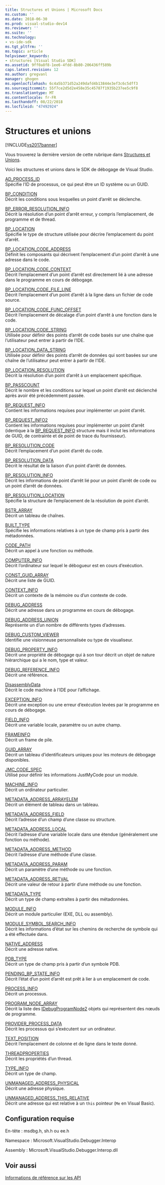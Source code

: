 ```yaml
---
title: Structures et Unions | Microsoft Docs
ms.custom: ''
ms.date: 2018-06-30
ms.prod: visual-studio-dev14
ms.reviewer: ''
ms.suite: ''
ms.technology:
- vs-ide-sdk
ms.tgt_pltfrm: ''
ms.topic: article
helpviewer_keywords:
- structures [Visual Studio SDK]
ms.assetid: 9ff0a8f8-1ee6-4fdd-8b80-206436ff589b
caps.latest.revision: 12
ms.author: gregvanl
manager: ghogen
ms.openlocfilehash: 6c4a5b371d52a249dafd4b13844e3ef3c6c5dff3
ms.sourcegitcommit: 55f7ce2d5d2e458e35c45787f1935b237ee5c9f8
ms.translationtype: MT
ms.contentlocale: fr-FR
ms.lasthandoff: 08/22/2018
ms.locfileid: "47492924"
---
```

# <a name="structures-and-unions"></a>Structures et unions
[!INCLUDE[vs2017banner](../../../includes/vs2017banner.md)]

Vous trouverez la dernière version de cette rubrique dans [Structures et Unions](https://docs.microsoft.com/visualstudio/extensibility/debugger/reference/structures-and-unions).  
  
Voici les structures et unions dans le SDK de débogage de Visual Studio.  
  
 [AD_PROCESS_ID](../../../extensibility/debugger/reference/ad-process-id.md)  
 Spécifie l’ID de processus, ce qui peut être un ID système ou un GUID.  
  
 [BP_CONDITION](../../../extensibility/debugger/reference/bp-condition.md)  
 Décrit les conditions sous lesquelles un point d’arrêt se déclenche.  
  
 [BP_ERROR_RESOLUTION_INFO](../../../extensibility/debugger/reference/bp-error-resolution-info.md)  
 Décrit la résolution d’un point d’arrêt erreur, y compris l’emplacement, de programme et de thread.  
  
 [BP_LOCATION](../../../extensibility/debugger/reference/bp-location.md)  
 Spécifie le type de structure utilisée pour décrire l’emplacement du point d’arrêt.  
  
 [BP_LOCATION_CODE_ADDRESS](../../../extensibility/debugger/reference/bp-location-code-address.md)  
 Définit les composants qui décrivent l’emplacement d’un point d’arrêt à une adresse dans le code.  
  
 [BP_LOCATION_CODE_CONTEXT](../../../extensibility/debugger/reference/bp-location-code-context.md)  
 Décrit l’emplacement d’un point d’arrêt est directement lié à une adresse dans le programme en cours de débogage.  
  
 [BP_LOCATION_CODE_FILE_LINE](../../../extensibility/debugger/reference/bp-location-code-file-line.md)  
 Décrit l’emplacement d’un point d’arrêt à la ligne dans un fichier de code source.  
  
 [BP_LOCATION_CODE_FUNC_OFFSET](../../../extensibility/debugger/reference/bp-location-code-func-offset.md)  
 Décrit l’emplacement de décalage d’un point d’arrêt à une fonction dans le code.  
  
 [BP_LOCATION_CODE_STRING](../../../extensibility/debugger/reference/bp-location-code-string.md)  
 Utilisée pour définir des points d’arrêt de code basés sur une chaîne que l’utilisateur peut entrer à partir de l’IDE.  
  
 [BP_LOCATION_DATA_STRING](../../../extensibility/debugger/reference/bp-location-data-string.md)  
 Utilisée pour définir des points d’arrêt de données qui sont basées sur une chaîne de l’utilisateur peut entrer à partir de l’IDE.  
  
 [BP_LOCATION_RESOLUTION](../../../extensibility/debugger/reference/bp-location-resolution.md)  
 Décrit la résolution d’un point d’arrêt à un emplacement spécifique.  
  
 [BP_PASSCOUNT](../../../extensibility/debugger/reference/bp-passcount.md)  
 Décrit le nombre et les conditions sur lequel un point d’arrêt est déclenché après avoir été précédemment passée.  
  
 [BP_REQUEST_INFO](../../../extensibility/debugger/reference/bp-request-info.md)  
 Contient les informations requises pour implémenter un point d’arrêt.  
  
 [BP_REQUEST_INFO2](../../../extensibility/debugger/reference/bp-request-info2.md)  
 Contient les informations requises pour implémenter un point d’arrêt (identique à la [BP_REQUEST_INFO](../../../extensibility/debugger/reference/bp-request-info.md) structure mais il inclut les informations de GUID, de contrainte et de point de trace du fournisseur).  
  
 [BP_RESOLUTION_CODE](../../../extensibility/debugger/reference/bp-resolution-code.md)  
 Décrit l’emplacement d’un point d’arrêt du code.  
  
 [BP_RESOLUTION_DATA](../../../extensibility/debugger/reference/bp-resolution-data.md)  
 Décrit le résultat de la liaison d’un point d’arrêt de données.  
  
 [BP_RESOLUTION_INFO](../../../extensibility/debugger/reference/bp-resolution-info.md)  
 Décrit les informations de point d’arrêt lié pour un point d’arrêt de code ou un point d’arrêt de données.  
  
 [BP_RESOLUTION_LOCATION](../../../extensibility/debugger/reference/bp-resolution-location.md)  
 Spécifie la structure de l’emplacement de la résolution de point d’arrêt.  
  
 [BSTR_ARRAY](../../../extensibility/debugger/reference/bstr-array.md)  
 Décrit un tableau de chaînes.  
  
 [BUILT_TYPE](../../../extensibility/debugger/reference/built-type.md)  
 Spécifie les informations relatives à un type de champ pris à partir des métadonnées.  
  
 [CODE_PATH](../../../extensibility/debugger/reference/code-path.md)  
 Décrit un appel à une fonction ou méthode.  
  
 [COMPUTER_INFO](../../../extensibility/debugger/reference/computer-info.md)  
 Décrit l’ordinateur sur lequel le débogueur est en cours d’exécution.  
  
 [CONST_GUID_ARRAY](../../../extensibility/debugger/reference/const-guid-array.md)  
 Décrit une liste de GUID.  
  
 [CONTEXT_INFO](../../../extensibility/debugger/reference/context-info.md)  
 Décrit un contexte de la mémoire ou d’un contexte de code.  
  
 [DEBUG_ADDRESS](../../../extensibility/debugger/reference/debug-address.md)  
 Décrit une adresse dans un programme en cours de débogage.  
  
 [DEBUG_ADDRESS_UNION](../../../extensibility/debugger/reference/debug-address-union.md)  
 Représente un d’un nombre de différents types d’adresses.  
  
 [DEBUG_CUSTOM_VIEWER](../../../extensibility/debugger/reference/debug-custom-viewer.md)  
 Identifie une visionneuse personnalisée ou type de visualiseur.  
  
 [DEBUG_PROPERTY_INFO](../../../extensibility/debugger/reference/debug-property-info.md)  
 Décrit une propriété de débogage qui à son tour décrit un objet de nature hiérarchique qui a le nom, type et valeur.  
  
 [DEBUG_REFERENCE_INFO](../../../extensibility/debugger/reference/debug-reference-info.md)  
 Décrit une référence.  
  
 [DisassemblyData](../../../extensibility/debugger/reference/disassemblydata.md)  
 Décrit le code machine à l’IDE pour l’affichage.  
  
 [EXCEPTION_INFO](../../../extensibility/debugger/reference/exception-info.md)  
 Décrit une exception ou une erreur d’exécution levées par le programme en cours de débogage.  
  
 [FIELD_INFO](../../../extensibility/debugger/reference/field-info.md)  
 Décrit une variable locale, paramètre ou un autre champ.  
  
 [FRAMEINFO](../../../extensibility/debugger/reference/frameinfo.md)  
 Décrit un frame de pile.  
  
 [GUID_ARRAY](../../../extensibility/debugger/reference/guid-array.md)  
 Décrit un tableau d’identificateurs uniques pour les moteurs de débogage disponibles.  
  
 [JMC_CODE_SPEC](../../../extensibility/debugger/reference/jmc-code-spec.md)  
 Utilisé pour définir les informations JustMyCode pour un module.  
  
 [MACHINE_INFO](../../../extensibility/debugger/reference/machine-info.md)  
 Décrit un ordinateur particulier.  
  
 [METADATA_ADDRESS_ARRAYELEM](../../../extensibility/debugger/reference/metadata-address-arrayelem.md)  
 Décrit un élément de tableau dans un tableau.  
  
 [METADATA_ADDRESS_FIELD](../../../extensibility/debugger/reference/metadata-address-field.md)  
 Décrit l’adresse d’un champ d’une classe ou structure.  
  
 [METADATA_ADDRESS_LOCAL](../../../extensibility/debugger/reference/metadata-address-local.md)  
 Décrit l’adresse d’une variable locale dans une étendue (généralement une fonction ou méthode).  
  
 [METADATA_ADDRESS_METHOD](../../../extensibility/debugger/reference/metadata-address-method.md)  
 Décrit l’adresse d’une méthode d’une classe.  
  
 [METADATA_ADDRESS_PARAM](../../../extensibility/debugger/reference/metadata-address-param.md)  
 Décrit un paramètre d’une méthode ou une fonction.  
  
 [METADATA_ADDRESS_RETVAL](../../../extensibility/debugger/reference/metadata-address-retval.md)  
 Décrit une valeur de retour à partir d’une méthode ou une fonction.  
  
 [METADATA_TYPE](../../../extensibility/debugger/reference/metadata-type.md)  
 Décrit un type de champ extraites à partir des métadonnées.  
  
 [MODULE_INFO](../../../extensibility/debugger/reference/module-info.md)  
 Décrit un module particulier (EXE, DLL ou assembly).  
  
 [MODULE_SYMBOL_SEARCH_INFO](../../../extensibility/debugger/reference/module-symbol-search-info.md)  
 Décrit les informations d’état sur les chemins de recherche de symbole qui a été effectuée dans.  
  
 [NATIVE_ADDRESS](../../../extensibility/debugger/reference/native-address.md)  
 Décrit une adresse native.  
  
 [PDB_TYPE](../../../extensibility/debugger/reference/pdb-type.md)  
 Décrit un type de champ pris à partir d’un symbole PDB.  
  
 [PENDING_BP_STATE_INFO](../../../extensibility/debugger/reference/pending-bp-state-info.md)  
 Décrit l’état d’un point d’arrêt est prêt à lier à un emplacement de code.  
  
 [PROCESS_INFO](../../../extensibility/debugger/reference/process-info.md)  
 Décrit un processus.  
  
 [PROGRAM_NODE_ARRAY](../../../extensibility/debugger/reference/program-node-array.md)  
 Décrit la liste des [IDebugProgramNode2](../../../extensibility/debugger/reference/idebugprogramnode2.md) objets qui représentent des nœuds de programme.  
  
 [PROVIDER_PROCESS_DATA](../../../extensibility/debugger/reference/provider-process-data.md)  
 Décrit les processus qui s’exécutent sur un ordinateur.  
  
 [TEXT_POSITION](../../../extensibility/debugger/reference/text-position.md)  
 Décrit l’emplacement de colonne et de ligne dans le texte donné.  
  
 [THREADPROPERTIES](../../../extensibility/debugger/reference/threadproperties.md)  
 Décrit les propriétés d’un thread.  
  
 [TYPE_INFO](../../../extensibility/debugger/reference/type-info.md)  
 Décrit un type de champ.  
  
 [UNMANAGED_ADDRESS_PHYSICAL](../../../extensibility/debugger/reference/unmanaged-address-physical.md)  
 Décrit une adresse physique.  
  
 [UNMANAGED_ADDRESS_THIS_RELATIVE](../../../extensibility/debugger/reference/unmanaged-address-this-relative.md)  
 Décrit une adresse qui est relative à un `this` pointeur (`Me` en Visual Basic).  
  
## <a name="requirements"></a>Configuration requise  
 En-tête : msdbg.h, sh.h ou ee.h  
  
 Namespace : Microsoft.VisualStudio.Debugger.Interop  
  
 Assembly : Microsoft.VisualStudio.Debugger.Interop.dll  
  
## <a name="see-also"></a>Voir aussi  
 [Informations de référence sur les API](../../../extensibility/debugger/reference/api-reference-visual-studio-debugging.md)

